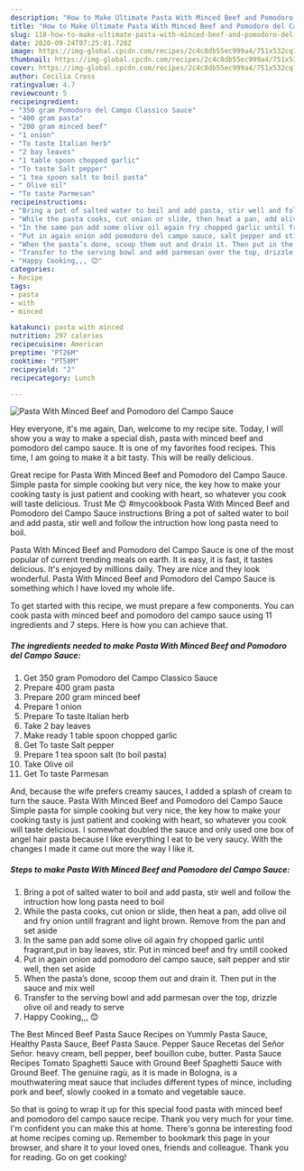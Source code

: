 ```yaml
---
description: "How to Make Ultimate Pasta With Minced Beef and Pomodoro del Campo Sauce"
title: "How to Make Ultimate Pasta With Minced Beef and Pomodoro del Campo Sauce"
slug: 118-how-to-make-ultimate-pasta-with-minced-beef-and-pomodoro-del-campo-sauce
date: 2020-09-24T07:25:01.720Z
image: https://img-global.cpcdn.com/recipes/2c4c8db55ec999a4/751x532cq70/pasta-with-minced-beef-and-pomodoro-del-campo-sauce-recipe-main-photo.jpg
thumbnail: https://img-global.cpcdn.com/recipes/2c4c8db55ec999a4/751x532cq70/pasta-with-minced-beef-and-pomodoro-del-campo-sauce-recipe-main-photo.jpg
cover: https://img-global.cpcdn.com/recipes/2c4c8db55ec999a4/751x532cq70/pasta-with-minced-beef-and-pomodoro-del-campo-sauce-recipe-main-photo.jpg
author: Cecilia Cross
ratingvalue: 4.7
reviewcount: 5
recipeingredient:
- "350 gram Pomodoro del Campo Classico Sauce"
- "400 gram pasta"
- "200 gram minced beef"
- "1 onion"
- "To taste Italian herb"
- "2 bay leaves"
- "1 table spoon chopped garlic"
- "To taste Salt pepper"
- "1 tea spoon salt to boil pasta"
- " Olive oil"
- "To taste Parmesan"
recipeinstructions:
- "Bring a pot of salted water to boil and add pasta, stir well and follow the intruction how long pasta need to boil"
- "While the pasta cooks, cut onion or slide, then heat a pan, add olive oil and fry onion untill fragrant and light brown. Remove from the pan and set aside"
- "In the same pan add some olive oil again fry chopped garlic until fragrant,put in bay leaves, stir. Put in minced beef and fry untill cooked"
- "Put in again onion add pomodoro del campo sauce, salt pepper and stir well, then set aside"
- "When the pasta’s done, scoop them out and drain it. Then put in the sauce and mix well"
- "Transfer to the serving bowl and add parmesan over the top, drizzle olive oil and ready to serve"
- "Happy Cooking,,, 😊"
categories:
- Recipe
tags:
- pasta
- with
- minced

katakunci: pasta with minced 
nutrition: 297 calories
recipecuisine: American
preptime: "PT26M"
cooktime: "PT58M"
recipeyield: "2"
recipecategory: Lunch

---
```



![Pasta With Minced Beef and Pomodoro del Campo Sauce](https://img-global.cpcdn.com/recipes/2c4c8db55ec999a4/751x532cq70/pasta-with-minced-beef-and-pomodoro-del-campo-sauce-recipe-main-photo.jpg)

Hey everyone, it's me again, Dan, welcome to my recipe site. Today, I will show you a way to make a special dish, pasta with minced beef and pomodoro del campo sauce. It is one of my favorites food recipes. This time, I am going to make it a bit tasty. This will be really delicious.

Great recipe for Pasta With Minced Beef and Pomodoro del Campo Sauce. Simple pasta for simple cooking but very nice, the key how to make your cooking tasty is just patient and cooking with heart, so whatever you cook will taste delicious. Trust Me 😊 #mycookbook Pasta With Minced Beef and Pomodoro del Campo Sauce instructions Bring a pot of salted water to boil and add pasta, stir well and follow the intruction how long pasta need to boil.

Pasta With Minced Beef and Pomodoro del Campo Sauce is one of the most popular of current trending meals on earth. It is easy, it is fast, it tastes delicious. It's enjoyed by millions daily. They are nice and they look wonderful. Pasta With Minced Beef and Pomodoro del Campo Sauce is something which I have loved my whole life.


To get started with this recipe, we must prepare a few components. You can cook pasta with minced beef and pomodoro del campo sauce using 11 ingredients and 7 steps. Here is how you can achieve that.

<!--inarticleads1-->

##### The ingredients needed to make Pasta With Minced Beef and Pomodoro del Campo Sauce:

1. Get 350 gram Pomodoro del Campo Classico Sauce
1. Prepare 400 gram pasta
1. Prepare 200 gram minced beef
1. Prepare 1 onion
1. Prepare To taste Italian herb
1. Take 2 bay leaves
1. Make ready 1 table spoon chopped garlic
1. Get To taste Salt pepper
1. Prepare 1 tea spoon salt (to boil pasta)
1. Take  Olive oil
1. Get To taste Parmesan


And, because the wife prefers creamy sauces, I added a splash of cream to turn the sauce. Pasta With Minced Beef and Pomodoro del Campo Sauce Simple pasta for simple cooking but very nice, the key how to make your cooking tasty is just patient and cooking with heart, so whatever you cook will taste delicious. I somewhat doubled the sauce and only used one box of angel hair pasta because I like everything I eat to be very saucy. With the changes I made it came out more the way I like it. 

<!--inarticleads2-->

##### Steps to make Pasta With Minced Beef and Pomodoro del Campo Sauce:

1. Bring a pot of salted water to boil and add pasta, stir well and follow the intruction how long pasta need to boil
1. While the pasta cooks, cut onion or slide, then heat a pan, add olive oil and fry onion untill fragrant and light brown. Remove from the pan and set aside
1. In the same pan add some olive oil again fry chopped garlic until fragrant,put in bay leaves, stir. Put in minced beef and fry untill cooked
1. Put in again onion add pomodoro del campo sauce, salt pepper and stir well, then set aside
1. When the pasta’s done, scoop them out and drain it. Then put in the sauce and mix well
1. Transfer to the serving bowl and add parmesan over the top, drizzle olive oil and ready to serve
1. Happy Cooking,,, 😊


The Best Minced Beef Pasta Sauce Recipes on Yummly Pasta Sauce, Healthy Pasta Sauce, Beef Pasta Sauce. Pepper Sauce Recetas del Señor Señor. heavy cream, bell pepper, beef bouillon cube, butter. Pasta Sauce Recipes Tomato Spaghetti Sauce with Ground Beef Spaghetti Sauce with Ground Beef. The genuine ragù, as it is made in Bologna, is a mouthwatering meat sauce that includes different types of mince, including pork and beef, slowly cooked in a tomato and vegetable sauce. 

So that is going to wrap it up for this special food pasta with minced beef and pomodoro del campo sauce recipe. Thank you very much for your time. I'm confident you can make this at home. There's gonna be interesting food at home recipes coming up. Remember to bookmark this page in your browser, and share it to your loved ones, friends and colleague. Thank you for reading. Go on get cooking!
